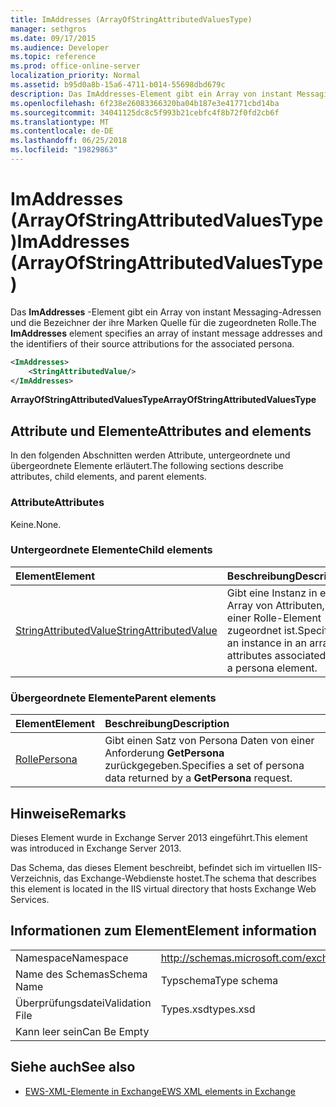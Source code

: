 ```yaml
---
title: ImAddresses (ArrayOfStringAttributedValuesType)
manager: sethgros
ms.date: 09/17/2015
ms.audience: Developer
ms.topic: reference
ms.prod: office-online-server
localization_priority: Normal
ms.assetid: b95d0a8b-15a6-4711-b014-55698dbd679c
description: Das ImAddresses-Element gibt ein Array von instant Messaging-Adressen und die Bezeichner der ihre Marken Quelle für die zugeordneten Rolle.
ms.openlocfilehash: 6f238e26083366320ba04b187e3e41771cbd14ba
ms.sourcegitcommit: 34041125dc8c5f993b21cebfc4f8b72f0fd2cb6f
ms.translationtype: MT
ms.contentlocale: de-DE
ms.lasthandoff: 06/25/2018
ms.locfileid: "19829863"
---
```

# <a name="imaddresses-arrayofstringattributedvaluestype"></a><span data-ttu-id="47175-103">ImAddresses (ArrayOfStringAttributedValuesType)</span><span class="sxs-lookup"><span data-stu-id="47175-103">ImAddresses (ArrayOfStringAttributedValuesType)</span></span>

<span data-ttu-id="47175-104">Das **ImAddresses** -Element gibt ein Array von instant Messaging-Adressen und die Bezeichner der ihre Marken Quelle für die zugeordneten Rolle.</span><span class="sxs-lookup"><span data-stu-id="47175-104">The **ImAddresses** element specifies an array of instant message addresses and the identifiers of their source attributions for the associated persona.</span></span> 
  
```XML
<ImAddresses>
    <StringAttributedValue/>
</ImAddresses>
```

 <span data-ttu-id="47175-105">**ArrayOfStringAttributedValuesType**</span><span class="sxs-lookup"><span data-stu-id="47175-105">**ArrayOfStringAttributedValuesType**</span></span>
## <a name="attributes-and-elements"></a><span data-ttu-id="47175-106">Attribute und Elemente</span><span class="sxs-lookup"><span data-stu-id="47175-106">Attributes and elements</span></span>

<span data-ttu-id="47175-107">In den folgenden Abschnitten werden Attribute, untergeordnete und übergeordnete Elemente erläutert.</span><span class="sxs-lookup"><span data-stu-id="47175-107">The following sections describe attributes, child elements, and parent elements.</span></span>
  
### <a name="attributes"></a><span data-ttu-id="47175-108">Attribute</span><span class="sxs-lookup"><span data-stu-id="47175-108">Attributes</span></span>

<span data-ttu-id="47175-109">Keine.</span><span class="sxs-lookup"><span data-stu-id="47175-109">None.</span></span>
  
### <a name="child-elements"></a><span data-ttu-id="47175-110">Untergeordnete Elemente</span><span class="sxs-lookup"><span data-stu-id="47175-110">Child elements</span></span>

|<span data-ttu-id="47175-111">**Element**</span><span class="sxs-lookup"><span data-stu-id="47175-111">**Element**</span></span>|<span data-ttu-id="47175-112">**Beschreibung**</span><span class="sxs-lookup"><span data-stu-id="47175-112">**Description**</span></span>|
|:-----|:-----|
|[<span data-ttu-id="47175-113">StringAttributedValue</span><span class="sxs-lookup"><span data-stu-id="47175-113">StringAttributedValue</span></span>](stringattributedvalue.md) <br/> |<span data-ttu-id="47175-114">Gibt eine Instanz in ein Array von Attributen, die einer Rolle-Element zugeordnet ist.</span><span class="sxs-lookup"><span data-stu-id="47175-114">Specifies an instance in an array of attributes associated with a persona element.</span></span>  <br/> |
   
### <a name="parent-elements"></a><span data-ttu-id="47175-115">Übergeordnete Elemente</span><span class="sxs-lookup"><span data-stu-id="47175-115">Parent elements</span></span>

|<span data-ttu-id="47175-116">**Element**</span><span class="sxs-lookup"><span data-stu-id="47175-116">**Element**</span></span>|<span data-ttu-id="47175-117">**Beschreibung**</span><span class="sxs-lookup"><span data-stu-id="47175-117">**Description**</span></span>|
|:-----|:-----|
|[<span data-ttu-id="47175-118">Rolle</span><span class="sxs-lookup"><span data-stu-id="47175-118">Persona</span></span>](persona.md) <br/> |<span data-ttu-id="47175-119">Gibt einen Satz von Persona Daten von einer Anforderung **GetPersona** zurückgegeben.</span><span class="sxs-lookup"><span data-stu-id="47175-119">Specifies a set of persona data returned by a **GetPersona** request.</span></span>  <br/> |
   
## <a name="remarks"></a><span data-ttu-id="47175-120">Hinweise</span><span class="sxs-lookup"><span data-stu-id="47175-120">Remarks</span></span>

<span data-ttu-id="47175-121">Dieses Element wurde in Exchange Server 2013 eingeführt.</span><span class="sxs-lookup"><span data-stu-id="47175-121">This element was introduced in Exchange Server 2013.</span></span>
  
<span data-ttu-id="47175-122">Das Schema, das dieses Element beschreibt, befindet sich im virtuellen IIS-Verzeichnis, das Exchange-Webdienste hostet.</span><span class="sxs-lookup"><span data-stu-id="47175-122">The schema that describes this element is located in the IIS virtual directory that hosts Exchange Web Services.</span></span>
  
## <a name="element-information"></a><span data-ttu-id="47175-123">Informationen zum Element</span><span class="sxs-lookup"><span data-stu-id="47175-123">Element information</span></span>

|||
|:-----|:-----|
|<span data-ttu-id="47175-124">Namespace</span><span class="sxs-lookup"><span data-stu-id="47175-124">Namespace</span></span>  <br/> |http://schemas.microsoft.com/exchange/services/2006/types  <br/> |
|<span data-ttu-id="47175-125">Name des Schemas</span><span class="sxs-lookup"><span data-stu-id="47175-125">Schema Name</span></span>  <br/> |<span data-ttu-id="47175-126">Typschema</span><span class="sxs-lookup"><span data-stu-id="47175-126">Type schema</span></span>  <br/> |
|<span data-ttu-id="47175-127">Überprüfungsdatei</span><span class="sxs-lookup"><span data-stu-id="47175-127">Validation File</span></span>  <br/> |<span data-ttu-id="47175-128">Types.xsd</span><span class="sxs-lookup"><span data-stu-id="47175-128">types.xsd</span></span>  <br/> |
|<span data-ttu-id="47175-129">Kann leer sein</span><span class="sxs-lookup"><span data-stu-id="47175-129">Can Be Empty</span></span>  <br/> ||
   
## <a name="see-also"></a><span data-ttu-id="47175-130">Siehe auch</span><span class="sxs-lookup"><span data-stu-id="47175-130">See also</span></span>



- [<span data-ttu-id="47175-131">EWS-XML-Elemente in Exchange</span><span class="sxs-lookup"><span data-stu-id="47175-131">EWS XML elements in Exchange</span></span>](ews-xml-elements-in-exchange.md)

